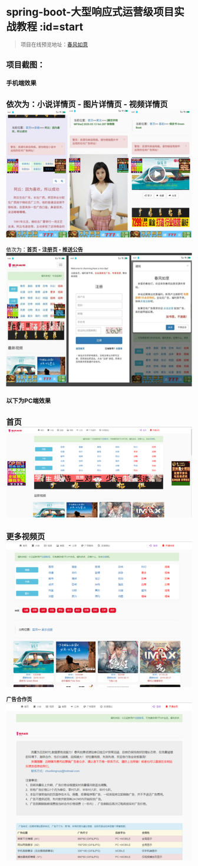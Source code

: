 # spring-boot-大型响应式运营级项目实战教程 :id=start

> 项目在线预览地址：[春风如意](http://47.104.67.20:9000/)

## 项目截图：
### 手机端效果    
依次为：**小说详情页 - 图片详情页 - 视频详情页**
![](/static/imgs/mobile01.jpg ':size=WIDTHxHEIGHT')    
----
依次为：**首页 - 注册页 - 推送公告**
![](/static/imgs/mobile02.jpg ':size=WIDTHxHEIGHT')    

### 以下为PC端效果
**首页**
![首页](/static/imgs/home.png ':size=WIDTHxHEIGHT')    
----
**更多视频页**
![更多视频](/static/imgs/video_list.png ':size=WIDTHxHEIGHT') 
----
**广告合作页**
![更多视频](/static/imgs/ad.png ':size=WIDTHxHEIGHT') 